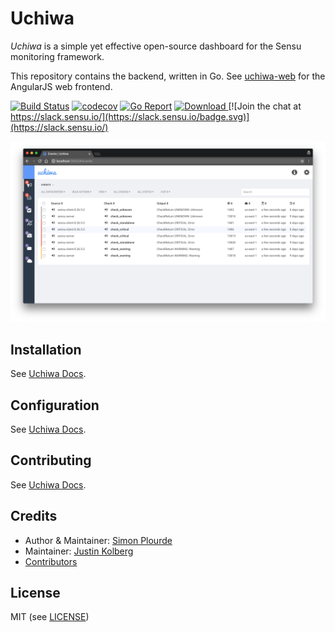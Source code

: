 # Uchiwa
*Uchiwa* is a simple yet effective open-source dashboard for the Sensu monitoring framework.

This repository contains the backend, written in Go.
See [uchiwa-web](https://github.com/sensu/uchiwa-web) for the AngularJS web frontend.

[![Build Status](https://travis-ci.org/sensu/uchiwa.svg?branch=master)](https://travis-ci.org/sensu/uchiwa)
[![codecov](https://codecov.io/gh/sensu/uchiwa/branch/master/graph/badge.svg)](https://codecov.io/gh/sensu/uchiwa)
[![Go Report](https://goreportcard.com/badge/github.com/sensu/uchiwa)](https://goreportcard.com/report/github.com/sensu/uchiwa)
[![Download](https://api.bintray.com/packages/palourde/uchiwa/uchiwa/images/download.svg) ](https://uchiwa.io/#/download)
[![Join the chat at https://slack.sensu.io/](https://slack.sensu.io/badge.svg)](https://slack.sensu.io/)

![Uchiwa UI](docs/uchiwa-ui.png)

## Installation
See [Uchiwa Docs](https://docs.sensu.io/uchiwa/latest/getting-started/installation/).

## Configuration
See [Uchiwa Docs](https://docs.sensu.io/uchiwa/latest/getting-started/configuration/).

## Contributing
See [Uchiwa Docs](https://docs.sensu.io/uchiwa/latest/contributing/).

## Credits
* Author & Maintainer: [Simon Plourde][author]
* Maintainer: [Justin Kolberg][amdprophet]
* [Contributors](https://github.com/sensu/uchiwa/graphs/contributors)

## License
MIT (see [LICENSE][license])

[author]:                 https://github.com/palourde
[license]:                https://github.com/sensu/uchiwa/blob/master/LICENSE
[amdprophet]:             https://github.com/amdprophet

